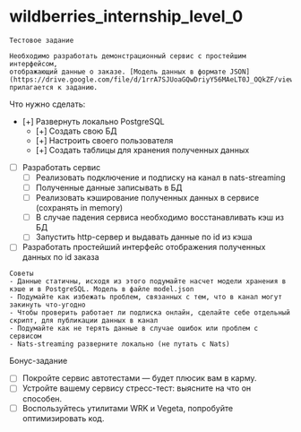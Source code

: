 # wildberries_internship_level_0

```
Тестовое задание

Необходимо разработать демонстрационный сервис с простейшим интерфейсом,
отображающий данные о заказе. [Модель данных в формате JSON](https://drive.google.com/file/d/1rrA7SJUoaGQwDriyY56MAeLT0J_OQkZF/view) прилагается к заданию.	
```
		
Что нужно сделать:

- [+] Развернуть локально PostgreSQL 
  - [+] Создать свою БД
  - [+] Настроить своего пользователя
  - [+] Создать таблицы для хранения полученных данных
- [ ] Разработать сервис
  - [ ] Реализовать подключение и подписку на канал в nats-streaming
  - [ ] Полученные данные записывать в БД
  - [ ] Реализовать кэширование полученных данных в сервисе (сохранять in memory)
  - [ ] В случае падения сервиса необходимо восстанавливать кэш из БД
  - [ ] Запустить http-сервер и выдавать данные по id из кэша
- [ ] Разработать простейший интерфейс отображения полученных данных по id заказа

```
Советы				
- Данные статичны, исходя из этого подумайте насчет модели хранения в кэше и в PostgreSQL. Модель в файле model.json
- Подумайте как избежать проблем, связанных с тем, что в канал могут закинуть что-угодно
- Чтобы проверить работает ли подписка онлайн, сделайте себе отдельный скрипт, для публикации данных в канал
- Подумайте как не терять данные в случае ошибок или проблем с сервисом
- Nats-streaming разверните локально (не путать с Nats)
```
						
Бонус-задание						
- [ ] Покройте сервис автотестами — будет плюсик вам в карму.
- [ ] Устройте вашему сервису стресс-тест: выясните на что он способен.
- [ ] Воспользуйтесь утилитами WRK и Vegeta, попробуйте оптимизировать код.
